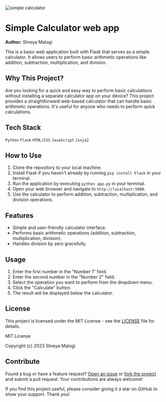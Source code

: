 ![simple calculator](https://github.com/shreyamalogi/Simple-Calculator-web-app/blob/main/CALCULATOR/output%20video/simplecalcigif.gif)


# Simple Calculator web app


**Author:** Shreya Malogi

This is a basic web application built with Flask that serves as a simple calculator. It allows users to perform basic arithmetic operations like addition, subtraction, multiplication, and division.

## Why This Project?

Are you looking for a quick and easy way to perform basic calculations without installing a separate calculator app on your device? This project provides a straightforward web-based calculator that can handle basic arithmetic operations. It's useful for anyone who needs to perform quick calculations.

## Tech Stack

`Python` `Flask` `HTML/CSS` `JavaScript` `Jinja2`


## How to Use

1. Clone the repository to your local machine.
2. Install Flask if you haven't already by running `pip install Flask` in your terminal.
3. Run the application by executing `python app.py` in your terminal.
4. Open your web browser and navigate to `http://localhost:5000`.
5. Use the calculator to perform addition, subtraction, multiplication, and division operations.

## Features

- Simple and user-friendly calculator interface.
- Performs basic arithmetic operations (addition, subtraction, multiplication, division).
- Handles division by zero gracefully.

## Usage

1. Enter the first number in the "Number 1" field.
2. Enter the second number in the "Number 2" field.
3. Select the operation you want to perform from the dropdown menu.
4. Click the "Calculate" button.
5. The result will be displayed below the calculator.

## License

This project is licensed under the MIT License - see the [LICENSE](LICENSE) file for details.

MIT License

Copyright (c) 2023 Shreya Malogi


## Contribute

Found a bug or have a feature request? [Open an issue](https://github.com/yourusername/simple-calculator/issues) or [fork the project](https://github.com/yourusername/simple-calculator/fork) and submit a pull request. Your contributions are always welcome!

If you find this project useful, please consider giving it a star on GitHub to show your support. Thank you!
